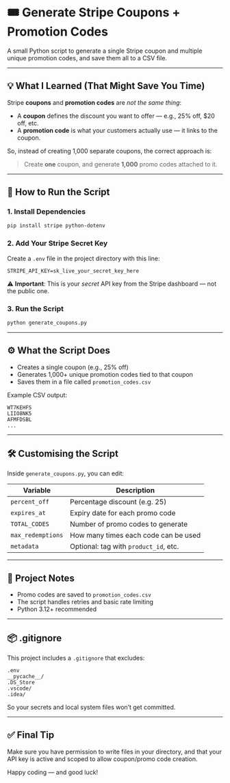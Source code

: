 # 🎟️ Generate Stripe Coupons + Promotion Codes

A small Python script to generate a single Stripe coupon and multiple unique promotion codes, and save them all to a CSV file.

---

## 💡 What I Learned (That Might Save You Time)

Stripe **coupons** and **promotion codes** are _not the same thing_:

- A **coupon** defines the discount you want to offer — e.g., 25% off, $20 off, etc.
- A **promotion code** is what your customers actually use — it links to the coupon.

So, instead of creating 1,000 separate coupons, the correct approach is:
> Create **one** coupon, and generate **1,000** promo codes attached to it.

---

## 🚀 How to Run the Script

### 1. Install Dependencies

```bash
pip install stripe python-dotenv
```

### 2. Add Your Stripe Secret Key

Create a `.env` file in the project directory with this line:

```
STRIPE_API_KEY=sk_live_your_secret_key_here
```

⚠️ **Important**: This is your _secret_ API key from the Stripe dashboard — not the public one.

### 3. Run the Script

```bash
python generate_coupons.py
```

---

## ⚙️ What the Script Does

- Creates a single coupon (e.g., 25% off)
- Generates 1,000+ unique promotion codes tied to that coupon
- Saves them in a file called `promotion_codes.csv`

Example CSV output:

```
WT7KEHFS
LIIO8NK5
AFMFDSBL
...
```

---

## 🛠️ Customising the Script

Inside `generate_coupons.py`, you can edit:

| Variable         | Description                                  |
|------------------|----------------------------------------------|
| `percent_off`    | Percentage discount (e.g. 25)                |
| `expires_at`     | Expiry date for each promo code              |
| `TOTAL_CODES`    | Number of promo codes to generate            |
| `max_redemptions`| How many times each code can be used         |
| `metadata`       | Optional: tag with `product_id`, etc.        |

---

## 📁 Project Notes

- Promo codes are saved to `promotion_codes.csv`
- The script handles retries and basic rate limiting
- Python 3.12+ recommended

---

## 📦 .gitignore

This project includes a `.gitignore` that excludes:

```
.env
__pycache__/
.DS_Store
.vscode/
.idea/
```

So your secrets and local system files won’t get committed.

---

## ✅ Final Tip

Make sure you have permission to write files in your directory, and that your API key is active and scoped to allow coupon/promo code creation.

Happy coding — and good luck!
